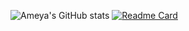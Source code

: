 ![Ameya's GitHub stats](https://github-readme-stats.vercel.app/api?username=ameyagurjar&show_icons=true&theme=dark)
[![Readme Card](https://github-readme-stats.vercel.app/api/pin/?username=ameyagurjar&repo=device_xiaomi_veux&theme=dark)](https://github.com/anuraghazra/github-readme-stats)
